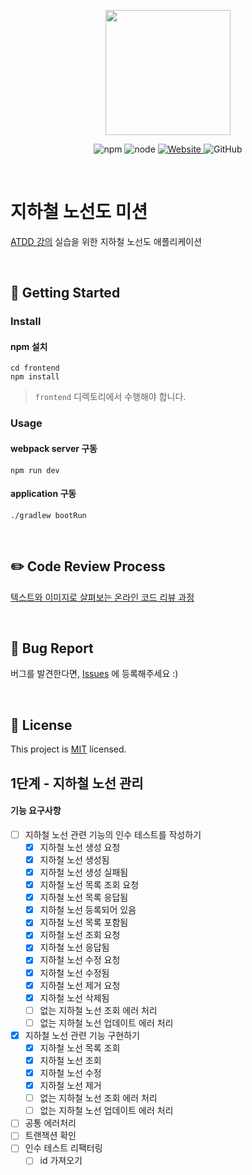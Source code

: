 <p align="center">
    <img width="200px;" src="https://raw.githubusercontent.com/woowacourse/atdd-subway-admin-frontend/master/images/main_logo.png"/>
</p>
<p align="center">
  <img alt="npm" src="https://img.shields.io/badge/npm-%3E%3D%205.5.0-blue">
  <img alt="node" src="https://img.shields.io/badge/node-%3E%3D%209.3.0-blue">
  <a href="https://edu.nextstep.camp/c/R89PYi5H" alt="nextstep atdd">
    <img alt="Website" src="https://img.shields.io/website?url=https%3A%2F%2Fedu.nextstep.camp%2Fc%2FR89PYi5H">
  </a>
  <img alt="GitHub" src="https://img.shields.io/github/license/next-step/atdd-subway-admin">
</p>

<br>

# 지하철 노선도 미션
[ATDD 강의](https://edu.nextstep.camp/c/R89PYi5H) 실습을 위한 지하철 노선도 애플리케이션

<br>

## 🚀 Getting Started

### Install
#### npm 설치
```
cd frontend
npm install
```
> `frontend` 디렉토리에서 수행해야 합니다.

### Usage
#### webpack server 구동
```
npm run dev
```
#### application 구동
```
./gradlew bootRun
```
<br>

## ✏️ Code Review Process
[텍스트와 이미지로 살펴보는 온라인 코드 리뷰 과정](https://github.com/next-step/nextstep-docs/tree/master/codereview)

<br>

## 🐞 Bug Report

버그를 발견한다면, [Issues](https://github.com/next-step/atdd-subway-admin/issues) 에 등록해주세요 :)

<br>

## 📝 License

This project is [MIT](https://github.com/next-step/atdd-subway-admin/blob/master/LICENSE.md) licensed.

## 1단계 - 지하철 노선 관리
#### 기능 요구사항
- [ ] 지하철 노선 관련 기능의 인수 테스트를 작성하기
    - [X] 지하철 노선 생성 요청
    - [X] 지하철 노선 생성됨
    - [X] 지하철 노선 생성 실패됨
    - [X] 지하철 노선 목록 조회 요청
    - [X] 지하철 노선 목록 응답됨
    - [X] 지하철 노선 등록되어 있음
    - [X] 지하철 노선 목록 포함됨
    - [X] 지하철 노선 조회 요청
    - [X] 지하철 노선 응답됨
    - [X] 지하철 노선 수정 요청
    - [X] 지하철 노선 수정됨
    - [X] 지하철 노선 제거 요청
    - [X] 지하철 노선 삭제됨
    - [ ] 없는 지하철 노선 조회 에러 처리
    - [ ] 없는 지하철 노선 업데이트 에러 처리
- [X] 지하철 노선 관련 기능 구현하기
    - [X] 지하철 노선 목록 조회
    - [X] 지하철 노선 조회
    - [X] 지하철 노선 수정
    - [X] 지하철 노선 제거
    - [ ] 없는 지하철 노선 조회 에러 처리
    - [ ] 없는 지하철 노선 업데이트 에러 처리
- [ ] 공통 에러처리
- [ ] 트랜잭션 확인
- [ ] 인수 테스트 리팩터링
    - [ ] id 가져오기
